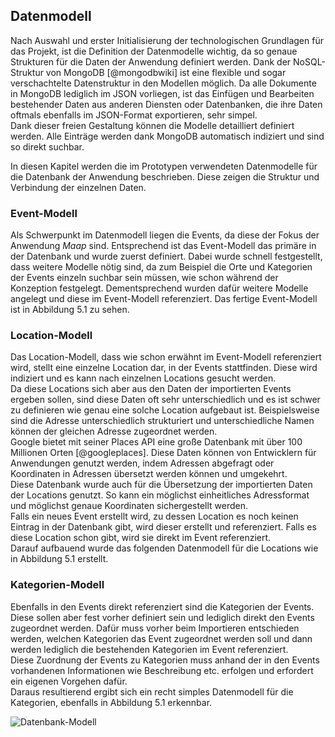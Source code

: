 ## Datenmodell

Nach Auswahl und erster Initialisierung der technologischen Grundlagen für das Projekt, ist die Definition der Datenmodelle wichtig, da so genaue Strukturen für die Daten der Anwendung definiert werden. Dank der NoSQL-Struktur von MongoDB [@mongodbwiki] ist eine flexible und sogar verschachtelte Datenstruktur in den Modellen möglich. Da alle Dokumente in MongoDB lediglich im JSON vorliegen, ist das Einfügen und Bearbeiten bestehender Daten aus anderen Diensten oder Datenbanken, die ihre Daten oftmals ebenfalls im JSON-Format exportieren, sehr simpel.  
Dank dieser freien Gestaltung können die Modelle detailliert definiert werden. Alle Einträge werden dank MongoDB automatisch indiziert und sind so direkt suchbar.

In diesen Kapitel werden die im Prototypen verwendeten Datenmodelle für die Datenbank der Anwendung beschrieben. Diese zeigen die Struktur und Verbindung der einzelnen Daten.

### Event-Modell

Als Schwerpunkt im Datenmodell liegen die Events, da diese der Fokus der Anwendung *Maap* sind. Entsprechend ist das Event-Modell das primäre in der Datenbank und wurde zuerst definiert. Dabei wurde schnell festgestellt, dass weitere Modelle nötig sind, da zum Beispiel die Orte und Kategorien der Events einzeln suchbar sein müssen, wie schon während der Konzeption festgelegt. Dementsprechend wurden dafür weitere Modelle angelegt und diese im Event-Modell referenziert. Das fertige Event-Modell ist in Abbildung 5.1 zu sehen.

### Location-Modell

Das Location-Modell, dass wie schon erwähnt im Event-Modell referenziert wird, stellt eine einzelne Location dar, in der Events stattfinden. Diese wird indiziert und es kann nach einzelnen Locations gesucht werden.  
Da diese Locations sich aber aus den Daten der importierten Events ergeben sollen, sind diese Daten oft sehr unterschiedlich und es ist schwer zu definieren wie genau eine solche Location aufgebaut ist. Beispielsweise sind die Adresse unterschiedlich strukturiert und unterschiedliche Namen können der gleichen Adresse zugeordnet werden.  
Google bietet mit seiner Places API eine große Datenbank mit über 100 Millionen Orten [@googleplaces]. Diese Daten können von Entwicklern für Anwendungen genutzt werden, indem Adressen abgefragt oder Koordinaten in Adressen übersetzt werden können und umgekehrt.  
Diese Datenbank wurde auch für die Übersetzung der importierten Daten der Locations genutzt. So kann ein möglichst einheitliches Adressformat und möglichst genaue Koordinaten sichergestellt werden.  
Falls ein neues Event erstellt wird, zu dessen Location es noch keinen Eintrag in der Datenbank gibt, wird dieser erstellt und referenziert. Falls es diese Location schon gibt, wird sie direkt im Event referenziert.  
Darauf aufbauend wurde das folgenden Datenmodell für die Locations wie in Abbildung 5.1 erstellt.

### Kategorien-Modell

Ebenfalls in den Events direkt referenziert sind die Kategorien der Events. Diese sollen aber fest vorher definiert sein und lediglich direkt den Events zugeordnet werden. Dafür muss vorher beim Importieren entschieden werden, welchen Kategorien das Event zugeordnet werden soll und dann werden lediglich die bestehenden Kategorien im Event referenziert.  
Diese Zuordnung der Events zu Kategorien muss anhand der in den Events vorhandenen Informationen wie Beschreibung etc. erfolgen und erfordert ein eigenen Vorgehen dafür.  
Daraus resultierend ergibt sich ein recht simples Datenmodell für die Kategorien, ebenfalls in Abbildung 5.1 erkennbar.

![Datenbank-Modell](images/database.png)
